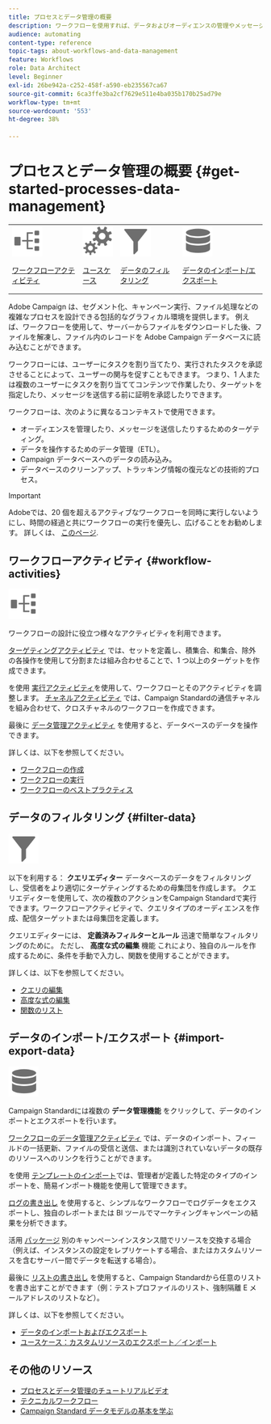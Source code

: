 ```yaml
---
title: プロセスとデータ管理の概要
description: ワークフローを使用すれば、データおよびオーディエンスの管理やメッセージの送信などのプロセスを自動化できます。
audience: automating
content-type: reference
topic-tags: about-workflows-and-data-management
feature: Workflows
role: Data Architect
level: Beginner
exl-id: 26be942a-c252-458f-a590-eb235567ca67
source-git-commit: 6ca3ffe3ba2cf7629e511e4ba035b170b25ad79e
workflow-type: tm+mt
source-wordcount: '553'
ht-degree: 38%

---
```


# プロセスとデータ管理の概要 {#get-started-processes-data-management}

<table>
<tr>
<td><img src="assets/do-not-localize/icon_workflows.svg" width="60px"><p><a href="#workflow-activities">ワークフローアクティビティ</a></p></td><td><img src="assets/do-not-localize/icon_activities.svg" width="60px"><p><a href="../../automating/using/workflow-created-query-with-complement.md">ユースケース</a></p></td><td><img src="assets/do-not-localize/icon_filter.svg" width="60px"><p><a href="#filter-data">データのフィルタリング</a></p></td>
<td><img src="assets/do-not-localize/icon_manage.svg" width="60px"><p><a href="#import-export-data">データのインポート/エクスポート</a></p></td></tr>
</table>

Adobe Campaign は、セグメント化、キャンペーン実行、ファイル処理などの複雑なプロセスを設計できる包括的なグラフィカル環境を提供します。 例えば、ワークフローを使用して、サーバーからファイルをダウンロードした後、ファイルを解凍し、ファイル内のレコードを Adobe Campaign データベースに読み込むことができます。

ワークフローには、ユーザーにタスクを割り当てたり、実行されたタスクを承認させることによって、ユーザーの関与を促すこともできます。 つまり、1 人または複数のユーザーにタスクを割り当ててコンテンツで作業したり、ターゲットを指定したり、メッセージを送信する前に証明を承認したりできます。

ワークフローは、次のように異なるコンテキストで使用できます。

* オーディエンスを管理したり、メッセージを送信したりするためのターゲティング。
* データを操作するためのデータ管理（ETL）。
* Campaign データベースへのデータの読み込み。
* データベースのクリーンアップ、トラッキング情報の復元などの技術的プロセス。

>[!IMPORTANT]
>
> Adobeでは、20 個を超えるアクティブなワークフローを同時に実行しないようにし、時間の経過と共にワークフローの実行を優先し、広げることをお勧めします。 詳しくは、 [このページ](../../automating/using/best-practices-workflows.md).

## ワークフローアクティビティ {#workflow-activities}

<img src="assets/do-not-localize/icon_workflows.svg" width="60px">

ワークフローの設計に役立つ様々なアクティビティを利用できます。

[ターゲティングアクティビティ](../../automating/using/about-targeting-activities.md) では、セットを定義し、積集合、和集合、除外の各操作を使用して分割または組み合わせることで、1 つ以上のターゲットを作成できます。

を使用 [実行アクティビティ](../../automating/using/about-execution-activities.md)を使用して、ワークフローとそのアクティビティを調整します。 [チャネルアクティビティ](../../automating/using/about-channel-activities.md) では、Campaign Standardの通信チャネルを組み合わせて、クロスチャネルのワークフローを作成できます。

最後に [データ管理アクティビティ](../../automating/using/about-data-management-activities.md) を使用すると、データベースのデータを操作できます。

詳しくは、以下を参照してください。

* [ワークフローの作成](../../automating/using/building-a-workflow.md)
* [ワークフローの実行](../../automating/using/about-workflow-execution.md)
* [ワークフローのベストプラクティス](../../automating/using/best-practices-workflows.md)

## データのフィルタリング {#filter-data}

<img src="assets/do-not-localize/icon_filter.svg" width="60px">

以下を利用する： **クエリエディター** データベースのデータをフィルタリングし、受信者をより適切にターゲティングするための母集団を作成します。 クエリエディターを使用して、次の複数のアクションをCampaign Standardで実行できます。ワークフローアクティビティで、クエリタイプのオーディエンスを作成、配信ターゲットまたは母集団を定義します。

クエリエディターには、 **定義済みフィルターとルール** 迅速で簡単なフィルタリングのために。 ただし、 **高度な式の編集** 機能 これにより、独自のルールを作成するために、条件を手動で入力し、関数を使用することができます。

詳しくは、以下を参照してください。

* [クエリの編集](../../automating/using/editing-queries.md)
* [高度な式の編集](../../automating/using/advanced-expression-editing.md)
* [関数のリスト](../../automating/using/list-of-functions.md)

## データのインポート/エクスポート {#import-export-data}

<img src="assets/do-not-localize/icon_manage.svg" width="60px">

Campaign Standardには複数の **データ管理機能** をクリックして、データのインポートとエクスポートを行います。

[ワークフローのデータ管理アクティビティ](../../automating/using/about-data-management-activities.md) では、データのインポート、フィールドの一括更新、ファイルの受信と送信、または識別されていないデータの既存のリソースへのリンクを行うことができます。

を使用 [テンプレートのインポート](../../automating/using/importing-data-with-import-templates.md)では、管理者が定義した特定のタイプのインポートを、簡易インポート機能を使用して管理できます。

[ログの書き出し](../../automating/using/exporting-logs.md) を使用すると、シンプルなワークフローでログデータをエクスポートし、独自のレポートまたは BI ツールでマーケティングキャンペーンの結果を分析できます。

活用 [パッケージ](../../automating/using/managing-packages.md) 別のキャンペーンインスタンス間でリソースを交換する場合（例えば、インスタンスの設定をレプリケートする場合、またはカスタムリソースを含むサーバー間でデータを転送する場合）。

最後に [リストの書き出し](../../automating/using/exporting-lists.md) を使用すると、Campaign Standardから任意のリストを書き出すことができます（例：テストプロファイルのリスト、強制隔離 E メールアドレスのリストなど）。

詳しくは、以下を参照してください。

* [データのインポートおよびエクスポート](../../automating/using/about-data-import-and-export.md)
* [ユースケース：カスタムリソースのエクスポート／インポート](../../automating/using/exporting-importing-custom-resources.md)

## その他のリソース

* [プロセスとデータ管理のチュートリアルビデオ](https://experienceleague.adobe.com/docs/campaign-standard-learn/tutorials/managing-processes-and-data/creating-a-workflow.html?lang=ja)
* [テクニカルワークフロー](../../administration/using/technical-workflows.md)
* [Campaign Standard データモデルの基本を学ぶ](../../developing/using/get-started-data-model.md)
